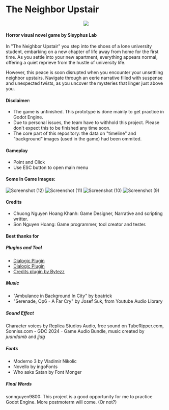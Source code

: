 # The Neighbor Upstair
<p align="center">
  <img src="https://github.com/user-attachments/assets/02babcb2-ba86-4c3a-a27a-a98a68bd62d4" />
</p>


#### Horror visual novel game by Sisyphus Lab
In "The Neighbor Upstair" you step into the shoes of a lone university student, embarking on a new chapter of life away from home for the first time. As you settle into your new apartment, everything appears normal, offering a quiet reprieve from the hustle of university life.

However, this peace is soon disrupted when you encounter your unsettling neighbor upstairs. Navigate through an eerie narrative filled with suspense and unexpected twists, as you uncover the mysteries that linger just above you.

#### Disclaimer:
- The game is unfinished. This prototype is done mainly to get practice in Godot Engine.
- Due to personal issues, the team have to withhold this project. Please don't expect this to be finished any time soon.
- The core part of this repository: the data on "timeline" and "background" images (used in the game) had been ommited.

#### Gameplay
- Point and Click
- Use ESC button to open main menu

#### Some In Game Images:

![Screenshot (12)](https://github.com/user-attachments/assets/209e61f8-ba3b-4f71-85c4-044c66f58046)
![Screenshot (11)](https://github.com/user-attachments/assets/27b183cb-d2c3-4813-a899-5579722e994b)
![Screenshot (10)](https://github.com/user-attachments/assets/29aec231-cf3a-477e-a7f3-96b795f391bd)
![Screenshot (9)](https://github.com/user-attachments/assets/af3b8a6e-9187-4194-b9d4-603940c2926e)

#### Credits
- Chuong Nguyen Hoang Khanh: Game Designer, Narrative and scripting writter.
- Son Nguyen Hoang: Game programmer, tool creator and tester.

#### Best thanks for

##### Plugins and Tool
- <a href="https://godotengine.org/">Dialogic Plugin</a>
- <a href="https://github.com/dialogic-godot">Dialogic Plugin</a>
- <a href="https://github.com/Bytezz/godot-credits">Credits plugin by Bytezz</a>

##### Music
- "Ambulance in Background In City" by bpatrick
- "Serenade, Op6 - A Far Cry" by Josef Suk, from Youtube Audio Library

##### Sound Effect
Character voices by Replica Studios Audio, free sound on TubeRipper.com, Sonniss.com - GDC 2024 - Game Audio Bundle, music created by *juandamb* and *jjdg*

##### Fonts
- Moderno 3 by Vladimir Nikolic
- Novello by ingoFonts
- Who asks Satan by Font Monger

##### Final Words

sonnguyen9800: This project is a good opportunity for me to practice Godot Engine. More postmoterm will come. (Or not?)
